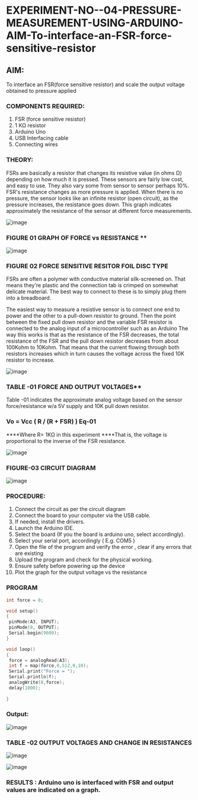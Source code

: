 # EXPERIMENT-NO--04-PRESSURE-MEASUREMENT-USING-ARDUINO-AIM-To-interface-an-FSR-force-sensitive-resistor

## AIM: 
To interface an FSR(force sensitive resistor) and scale the output voltage obtained to pressure applied 
 
### COMPONENTS REQUIRED:
1.	FSR  (force sensitive resistor)
2.	1 KΩ resistor 
3.	Arduino Uno 
4.	USB Interfacing cable 
5.	Connecting wires 

### THEORY: 
FSRs are basically a resistor that changes its resistive value (in ohms Ω) depending on how much it is pressed. These sensors are fairly low cost, and easy to use. They also vary some from sensor to sensor perhaps 10%. FSR's resistance changes as more pressure is applied. When there is no pressure, the sensor looks like an infinite resistor (open circuit), as the pressure increases, the resistance goes down. This graph indicates approximately the resistance of the sensor at different force measurements.
 
![image](https://user-images.githubusercontent.com/36288975/163532939-d6888ae1-4068-4d83-86a7-fc4c32d5179e.png)

### FIGURE 01 GRAPH OF FORCE vs RESISTANCE **

![image](https://user-images.githubusercontent.com/36288975/163532957-82d57567-a1c3-48c5-8a87-7ea66d6fca49.png)

### FIGURE 02 FORCE SENSITIVE RESITOR FOIL DISC TYPE  

FSRs are often a polymer with conductive material silk-screened on. That means they're plastic and the connection tab is crimped on somewhat delicate material. The best way to connect to these is to simply plug them into a breadboard.

The easiest way to measure a resistive sensor is to connect one end to power and the other to a pull-down resistor to ground. Then the point between the fixed pull down resistor and the variable FSR resistor is connected to the analog input of a microcontroller such as an Arduino The way this works is that as the resistance of the FSR decreases, the total resistance of the FSR and the pull down resistor decreases from about 100Kohm to 10Kohm. That means that the current flowing through both resistors increases which in turn causes the voltage across the fixed 10K resistor to increase.

 ![image](https://user-images.githubusercontent.com/36288975/163532972-2b909551-12c9-485d-adb1-d1e988d557bd.png)

### TABLE -01 FORCE AND OUTPUT VOLTAGES**
	
  Table -01 indicates the approximate analog voltage based on the sensor force/resistance w/a 5V supply and 10K pull down resistor.

### Vo = Vcc ( R / (R + FSR) )								Eq-01

****Where R= 1KΩ in this experiment 
****That is, the voltage is proportional to the inverse of the FSR resistance.


![image](https://user-images.githubusercontent.com/36288975/163532979-a2a5cb5c-f495-442c-843e-bebb82737a35.png)

### FIGURE-03 CIRCUIT DIAGRAM

![image](https://user-images.githubusercontent.com/74660507/166241830-6732e218-3192-4264-9679-f640c08ecc65.png)

### PROCEDURE:
1.	Connect the circuit as per the circuit diagram 
2.	Connect the board to your computer via the USB cable.
3.	If needed, install the drivers.
4.	Launch the Arduino IDE.
5.	Select the board (If you the board is arduino uno, select accordingly).
6.	Select your serial port, accordingly ( E.g. COM5 )
7.	Open the file of the program  and verify the error , clear if any errors that are existing 
8.	Upload the program and check for the physical working. 
9.	Ensure safety before powering up the device 
10.	Plot the graph for the output voltage vs the resistance 

### PROGRAM 
 ```c
 int force = 0;

void setup()
{
  pinMode(A3, INPUT);
  pinMode(8, OUTPUT);
  Serial.begin(9600);
}

void loop()
{
  force = analogRead(A3);
  int f = map(force,0,512,0,10);
  Serial.print("Force = ");
  Serial.println(f);
  analogWrite(8,force);
  delay(1000); 
  
}
```
 ### Output:
 
![image](https://user-images.githubusercontent.com/74660507/166242506-a3189856-9c33-4d7c-be65-ec3bce063b49.png)

### TABLE -02 OUTPUT VOLTAGES AND CHANGE IN RESISTANCES

![image](https://user-images.githubusercontent.com/74660507/166242572-92e7cb05-41c6-4057-b6a5-5cdf22a7b5a4.png)

![image](https://user-images.githubusercontent.com/70213227/167768610-9d28c5cb-497f-4ffc-b415-5c9d08edebbd.png)


### RESULTS : Arduino uno is interfaced with FSR and output values are indicated on a graph.
